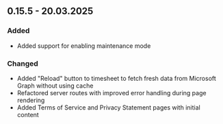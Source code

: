 ## 0.15.5 - 20.03.2025

### Added
- Added support for enabling maintenance mode

### Changed

- Added "Reload" button to timesheet to fetch fresh data from Microsoft Graph without using cache
- Refactored server routes with improved error handling during page rendering
- Added Terms of Service and Privacy Statement pages with initial content
